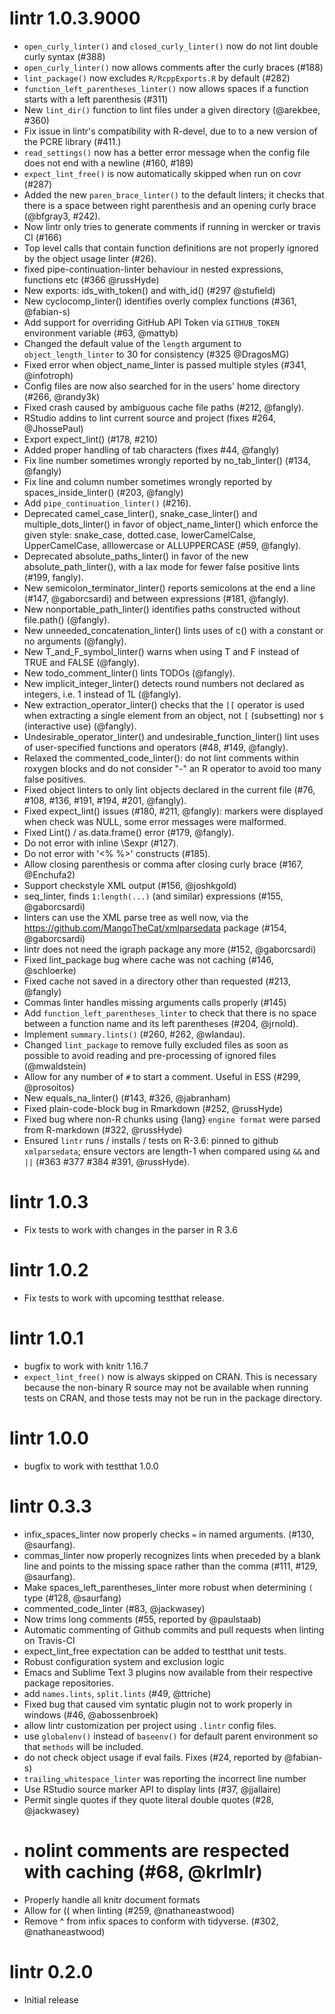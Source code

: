 # lintr 1.0.3.9000 # 
* `open_curly_linter()` and `closed_curly_linter()` now do not lint double curly syntax (#388)
* `open_curly_linter()` now allows comments after the curly braces (#188)
* `lint_package()` now excludes `R/RcppExports.R` by default (#282)
* `function_left_parentheses_linter()` now allows spaces if a function starts with a left parenthesis (#311)
* New `lint_dir()` function to lint files under a given directory (@arekbee, #360)
* Fix issue in lintr's compatibility with R-devel, due to to a new version of the PCRE library (#411.)
* `read_settings()` now has a better error message when the config file does
  not end with a newline (#160, #189)
* `expect_lint_free()` is now automatically skipped when run on covr (#287)
* Added the new `paren_brace_linter()` to the default linters; it checks that there is a space between right parenthesis and an opening curly brace (@bfgray3, #242).
* Now lintr only tries to generate comments if running in wercker or travis CI (#166)
* Top level calls that contain function definitions are not properly ignored by
  the object usage linter (#26).
* fixed pipe-continuation-linter behaviour in nested expressions, functions etc
  (#366 @russHyde)
* New exports: ids_with_token() and with_id() (#297 @stufield)
* New cyclocomp_linter() identifies overly complex functions (#361, @fabian-s)
* Add support for overriding GitHub API Token via `GITHUB_TOKEN` environment
  variable (#63, @mattyb)
* Changed the default value of the `length` argument to `object_length_linter` to 30 for consistency (#325 @DragosMG) 
* Fixed error when object_name_linter is passed multiple styles (#341, @infotroph)
* Config files are now also searched for in the users' home directory (#266, @randy3k)
* Fixed crash caused by ambiguous cache file paths (#212, @fangly).
* RStudio addins to lint current source and project (fixes #264, @JhossePaul)
* Export expect_lint() (#178, #210)
* Added proper handling of tab characters (fixes #44, @fangly)
* Fix line number sometimes wrongly reported by no_tab_linter() (#134, @fangly)
* Fix line and column number sometimes wrongly reported by spaces_inside_linter()
  (#203, @fangly)
* Add `pipe_continuation_linter()` (#216).
* Deprecated camel_case_linter(), snake_case_linter() and multiple_dots_linter()
  in favor of object_name_linter() which enforce the given style: snake_case,
  dotted.case, lowerCamelCalse, UpperCamelCase, alllowercase or ALLUPPERCASE
  (#59, @fangly).
* Deprecated absolute_paths_linter() in favor of the new absolute_path_linter(),
  with a lax mode for fewer false positive lints (#199, fangly).
* New semicolon_terminator_linter() reports semicolons at the end a line (#147,
  @gaborcsardi) and between expressions (#181, @fangly).
* New nonportable_path_linter() identifies paths constructed without file.path()
  (@fangly).
* New unneeded_concatenation_linter() lints uses of c() with a constant or no
  arguments (@fangly).
* New T_and_F_symbol_linter() warns when using T and F instead of TRUE and FALSE
  (@fangly).
* New todo_comment_linter() lints TODOs (@fangly).
* New implicit_integer_linter() detects round numbers not declared as integers,
  i.e. 1 instead of 1L (@fangly).
* New extraction_operator_linter() checks that the `[[` operator is used when
  extracting a single element from an object, not `[` (subsetting) nor `$`
  (interactive use) (@fangly).
* Undesirable_operator_linter() and undesirable_function_linter() lint uses of
  user-specified functions and operators (#48, #149, @fangly).
* Relaxed the commented_code_linter(): do not lint comments within roxygen blocks
  and do not consider "-" an R operator to avoid too many false positives.
* Fixed object linters to only lint objects declared in the current file
  (#76, #108, #136, #191, #194, #201, @fangly).
* Fixed expect_lint() issues (#180, #211, @fangly): markers were displayed when
  check was NULL, some error messages were malformed.
* Fixed Lint() / as.data.frame() error (#179, @fangly).
* Do not error with inline \\Sexpr (#127).
* Do not error with '<% %>' constructs (#185).
* Allow closing parenthesis or comma after closing curly brace (#167, @Enchufa2)
* Support checkstyle XML output (#156, @joshkgold)
* seq_linter, finds `1:length(...)` (and similar) expressions (#155, @gaborcsardi)
* linters can use the XML parse tree as well now, via the
  https://github.com/MangoTheCat/xmlparsedata package (#154, @gaborcsardi)
* lintr does not need the igraph package any more (#152, @gaborcsardi)
* Fixed lint_package bug where cache was not caching (#146, @schloerke)
* Fixed cache not saved in a directory other than requested (#213, @fangly)
* Commas linter handles missing arguments calls properly (#145)
* Add `function_left_parentheses_linter` to check that there is no space between
  a function name and its left parentheses (#204, @jrnold).
* Implement `summary.lints()` (#260, #262, @wlandau).
* Changed `lint_package` to remove fully excluded files as soon as possible to
  avoid reading and pre-processing of ignored files (@mwaldstein)
* Allow for any number of `#` to start a comment. Useful in ESS (#299, @prosoitos)
* New equals_na_linter() (#143, #326, @jabranham)
* Fixed plain-code-block bug in Rmarkdown (#252, @russHyde)
* Fixed bug where non-R chunks using {lang} `engine format` were parsed from R-markdown (#322, @russHyde)
* Ensured `lintr` runs / installs / tests on R-3.6: pinned to github
  `xmlparsedata`; ensure vectors are length-1 when compared using `&&` and `||`
  (#363 #377 #384 #391, @russHyde).

# lintr 1.0.3 #
* Fix tests to work with changes in the parser in R 3.6

# lintr 1.0.2 #
* Fix tests to work with upcoming testthat release.

# lintr 1.0.1 #
* bugfix to work with knitr 1.16.7
* `expect_lint_free()` now is always skipped on CRAN. This is necessary because
  the non-binary R source may not be available when running tests on CRAN, and
  those tests may not be run in the package directory.

# lintr 1.0.0 #
* bugfix to work with testthat 1.0.0

# lintr 0.3.3 #
* infix_spaces_linter now properly checks `=` in named arguments. (#130, @saurfang).
* commas_linter now properly recognizes lints when preceded by a blank line and
  points to the missing space rather than the comma (#111, #129, @saurfang).
* Make spaces_left_parentheses_linter more robust when determining `(` type (#128, @saurfang)
* commented_code_linter (#83, @jackwasey)
* Now trims long comments (#55, reported by @paulstaab)
* Automatic commenting of Github commits and pull requests when linting on Travis-CI
* expect_lint_free expectation can be added to testthat unit tests.
* Robust configuration system and exclusion logic
* Emacs and Sublime Text 3 plugins now available from their respective package repositories.
* add `names.lints`, `split.lints` (#49, @ttriche)
* Fixed bug that caused vim syntatic plugin not to work properly in windows (#46, @abossenbroek)
* allow lintr customization per project using `.lintr` config files.
* use `globalenv()` instead of `baseenv()` for default parent environment so
  that `methods` will be included.
* do not check object usage if eval fails.  Fixes (#24, reported by @fabian-s)
* `trailing_whitespace_linter` was reporting the incorrect line number
* Use RStudio source marker API to display lints (#37, @jjallaire)
* Permit single quotes if they quote literal double quotes (#28, @jackwasey)
* # nolint comments are respected with caching (#68, @krlmlr)
* Properly handle all knitr document formats
* Allow for (( when linting (#259, @nathaneastwood)
* Remove ^ from infix spaces to conform with tidyverse. (#302, @nathaneastwood)

# lintr 0.2.0 #

* Initial release
